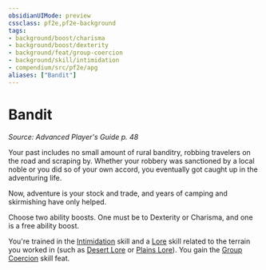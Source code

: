 ```yaml
---
obsidianUIMode: preview
cssclass: pf2e,pf2e-background
tags:
- background/boost/charisma
- background/boost/dexterity
- background/feat/group-coercion
- background/skill/intimidation
- compendium/src/pf2e/apg
aliases: ["Bandit"]
---
```

# Bandit
*Source: Advanced Player's Guide p. 48*  

Your past includes no small amount of rural banditry, robbing travelers on the road and scraping by. Whether your robbery was sanctioned by a local noble or you did so of your own accord, you eventually got caught up in the adventuring life.

Now, adventure is your stock and trade, and years of camping and skirmishing have only helped.

Choose two ability boosts. One must be to Dexterity or Charisma, and one is a free ability boost.

You're trained in the [Intimidation](../../skills.md#Intimidation) skill and a [Lore](../../skills.md#Lore) skill related to the terrain you worked in (such as [Desert Lore](../../skills.md#Lore) or [Plains Lore](../../skills.md#Lore)). You gain the [Group Coercion](../../feats/group-coercion.md) skill feat.